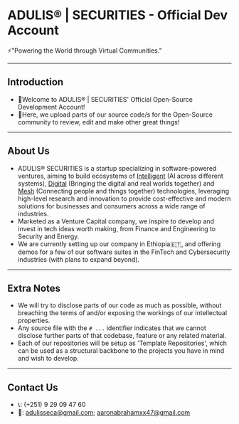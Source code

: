 <!---
NEEDS SOME CHANGES!
	# Contact info (create a separate one for it!)
--->

# ADULIS® | SECURITIES - Official Dev Account
⚡"Powering the World through Virtual Communities."

---
## Introduction
* 👋Welcome to ADULIS® | SECURITIES' Official Open-Source Development Account!
* 🧠Here, we upload parts of our source code/s for the Open-Source community to review, edit and make other great things!

---
## About Us
* ADULIS® SECURITIES is a startup specializing in software-powered ventures, aiming to build ecosystems of <ins>Intelligent</ins> (AI across different systems), <ins>Digital</ins> (Bringing the digital and real worlds together) and <ins>Mesh</ins> (Connecting people and things together) technologies, leveraging high-level research and innovation to provide cost-effective and modern solutions for businesses and consumers across a wide range of industries.
* Marketed as a Venture Capital company, we inspire to develop and invest in tech ideas worth making, from Finance and Engineering to Security and Energy.
* We are currently setting up our company in Ethiopia🇪🇹, and offering demos for a few of our software suites in the FinTech and Cybersecurity industries (with plans to expand beyond).

---
## Extra Notes
* We will try to disclose parts of our code as much as possible, without breaching the terms of and/or exposing the workings of our intellectual properties.
* Any source file with the `# ...` identifier indicates that we cannot disclose further parts of that codebase, feature or any related material.
* Each of our repositories will be setup as 'Template Repositories', which can be used as a structural backbone to the projects you have in mind and wish to develop.

---
## Contact Us
* 📞: (+251) 9 29 09 47 60
* 📧: adulisseca@gmail.com; aaronabrahamxx47@gmail.com
